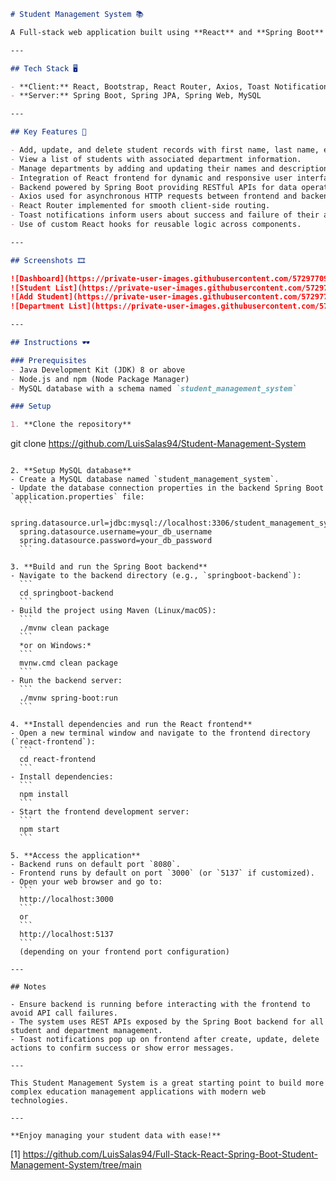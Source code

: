 ```markdown
# Student Management System 📚

A Full-stack web application built using **React** and **Spring Boot** for managing student records efficiently. The Student Management System allows users to add, update, and delete student information, along with their respective departments. This system ensures seamless communication between the frontend and backend, providing a user-friendly interface to manage student details.

---

## Tech Stack 🖥

- **Client:** React, Bootstrap, React Router, Axios, Toast Notifications Library  
- **Server:** Spring Boot, Spring JPA, Spring Web, MySQL  

---

## Key Features 🎇

- Add, update, and delete student records with first name, last name, email, and department.  
- View a list of students with associated department information.  
- Manage departments by adding and updating their names and descriptions.  
- Integration of React frontend for dynamic and responsive user interfaces.  
- Backend powered by Spring Boot providing RESTful APIs for data operations.  
- Axios used for asynchronous HTTP requests between frontend and backend.  
- React Router implemented for smooth client-side routing.  
- Toast notifications inform users about success and failure of their actions.  
- Use of custom React hooks for reusable logic across components.  

---

## Screenshots 🎞

![Dashboard](https://private-user-images.githubusercontent.com/57297709/260174098-c653dede-2d3b-4301-a074-48a9daf201b9.png)  
![Student List](https://private-user-images.githubusercontent.com/57297709/260174112-49a269d1-1f95-4199-bbf4-f315fec957d5.png)  
![Add Student](https://private-user-images.githubusercontent.com/57297709/260174115-6eae9e41-a16f-43fe-b748-fdb63d74e850.png)  
![Department List](https://private-user-images.githubusercontent.com/57297709/260174121-30c8b70e-f0a0-445f-ae72-788a7a23e8a8.png)  

---

## Instructions 🕶

### Prerequisites
- Java Development Kit (JDK) 8 or above  
- Node.js and npm (Node Package Manager)  
- MySQL database with a schema named `student_management_system`  

### Setup

1. **Clone the repository**  
   ```
   git clone https://github.com/LuisSalas94/Student-Management-System
   ```

2. **Setup MySQL database**  
   - Create a MySQL database named `student_management_system`.  
   - Update the database connection properties in the backend Spring Boot `application.properties` file:
     ```
     spring.datasource.url=jdbc:mysql://localhost:3306/student_management_system
     spring.datasource.username=your_db_username
     spring.datasource.password=your_db_password
     ```

3. **Build and run the Spring Boot backend**  
   - Navigate to the backend directory (e.g., `springboot-backend`):  
     ```
     cd springboot-backend
     ```
   - Build the project using Maven (Linux/macOS):  
     ```
     ./mvnw clean package
     ```  
     *or on Windows:*  
     ```
     mvnw.cmd clean package
     ```
   - Run the backend server:  
     ```
     ./mvnw spring-boot:run
     ```

4. **Install dependencies and run the React frontend**  
   - Open a new terminal window and navigate to the frontend directory (`react-frontend`):  
     ```
     cd react-frontend
     ```
   - Install dependencies:  
     ```
     npm install
     ```
   - Start the frontend development server:  
     ```
     npm start
     ```

5. **Access the application**  
   - Backend runs on default port `8080`.  
   - Frontend runs by default on port `3000` (or `5137` if customized).  
   - Open your web browser and go to:  
     ```
     http://localhost:3000
     ```
     or  
     ```
     http://localhost:5137
     ```
     (depending on your frontend port configuration)  

---

## Notes

- Ensure backend is running before interacting with the frontend to avoid API call failures.  
- The system uses REST APIs exposed by the Spring Boot backend for all student and department management.  
- Toast notifications pop up on frontend after create, update, delete actions to confirm success or show error messages.  

---

This Student Management System is a great starting point to build more complex education management applications with modern web technologies.

---

**Enjoy managing your student data with ease!**  
```

[1] https://github.com/LuisSalas94/Full-Stack-React-Spring-Boot-Student-Management-System/tree/main
